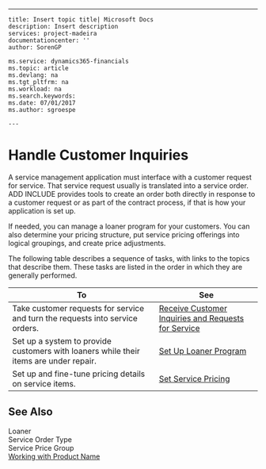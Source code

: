 ---
    title: Insert topic title| Microsoft Docs
    description: Insert description
    services: project-madeira
    documentationcenter: ''
    author: SorenGP

    ms.service: dynamics365-financials
    ms.topic: article
    ms.devlang: na
    ms.tgt_pltfrm: na
    ms.workload: na
    ms.search.keywords:
    ms.date: 07/01/2017
    ms.author: sgroespe

    ---
# Handle Customer Inquiries
A service management application must interface with a customer request for service. That service request usually is translated into a service order. ADD INCLUDE<!--[!INCLUDE[navnow](../../includes/navnow_md.md)]--> provides tools to create an order both directly in response to a customer request or as part of the contract process, if that is how your application is set up.  
  
 If needed, you can manage a loaner program for your customers. You can also determine your pricing structure, put service pricing offerings into logical groupings, and create price adjustments.  
  
 The following table describes a sequence of tasks, with links to the topics that describe them. These tasks are listed in the order in which they are generally performed.  
  
|**To**|**See**|  
|------------|-------------|  
|Take customer requests for service and turn the requests into service orders.|[Receive Customer Inquiries and Requests for Service](../FullExperience/receive-customer-inquiries-and-requests-for-service.md)|  
|Set up a system to provide customers with loaners while their items are under repair.|[Set Up Loaner Program](../FullExperience/set-up-loaner-program.md)|  
|Set up and fine-tune pricing details on service items.|[Set Service Pricing](../FullExperience/set-service-pricing.md)|  
  
## See Also  
 Loaner   
 Service Order Type   
 Service Price Group   
 [Working with Product Name](../FullExperience/working-with-$-p_1-product-name-$-.md)